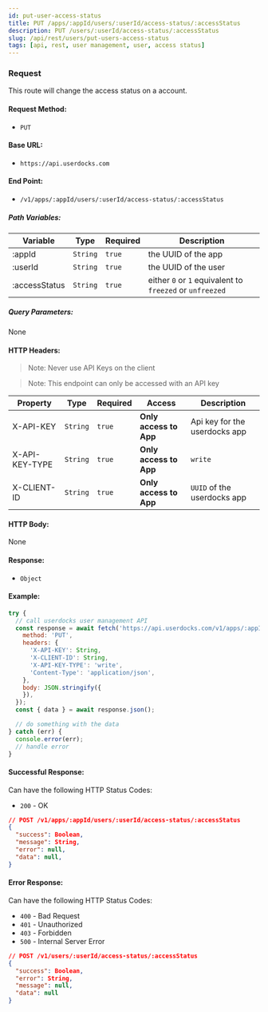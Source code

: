 ```yaml
---
id: put-user-access-status
title: PUT /apps/:appId/users/:userId/access-status/:accessStatus
description: PUT /users/:userId/access-status/:accessStatus
slug: /api/rest/users/put-users-access-status
tags: [api, rest, user management, user, access status]
---
```


### Request

This route will change the access status on a account.

#### Request Method:

- `PUT`

#### Base URL:

- `https://api.userdocks.com`

#### End Point:

- `/v1/apps/:appId/users/:userId/access-status/:accessStatus`

##### Path Variables:

| Variable | Type | Required | Description |
|---|---|---|---|
| :appId | `String` | `true` | the UUID of the app
| :userId | `String` | `true` | the UUID of the user
| :accessStatus | `String` | `true` | either `0` or `1` equivalent to `freezed` or `unfreezed`

##### Query Parameters:

None

#### HTTP Headers:

> Note: Never use API Keys on the client

> Note: This endpoint can only be accessed with an API key

| Property       | Type        | Required  | Access                 | Description                   |
| -------------- | ----------- | --------- | ---------------------- | ----------------------------- |
| X-API-KEY      | `String` | `true` | **Only access to App** | Api key for the userdocks app |
| X-API-KEY-TYPE | `String` | `true` | **Only access to App** | `write`                        |
| X-CLIENT-ID    | `String` | `true` | **Only access to App** | `UUID` of the userdocks app   |

#### HTTP Body:

None

#### Response:

- `Object`

#### Example:

```js
try {
  // call userdocks user management API
  const response = await fetch('https://api.userdocks.com/v1/apps/:appId/users/:userId/access-status/:accessStatus', {
    method: 'PUT',
    headers: {
      'X-API-KEY': String,
      'X-CLIENT-ID': String,
      'X-API-KEY-TYPE': 'write',
      'Content-Type': 'application/json',
    },
    body: JSON.stringify({
    }),
  });
  const { data } = await response.json();

  // do something with the data
} catch (err) {
  console.error(err);
  // handle error
}
```

#### Successful Response:

Can have the following HTTP Status Codes:

- `200` - OK

```json
// POST /v1/apps/:appId/users/:userId/access-status/:accessStatus
{
  "success": Boolean,
  "message": String,
  "error": null,
  "data": null,
}
```

#### Error Response:

Can have the following HTTP Status Codes:

- `400` - Bad Request
- `401` - Unauthorized
- `403` - Forbidden
- `500` - Internal Server Error

```json
// POST /v1/users/:userId/access-status/:accessStatus
{
  "success": Boolean,
  "error": String,
  "message": null,
  "data": null
}
```
